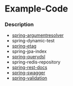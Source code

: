 # Example-Code

### Description

- [spring-argumentresolver](https://velog.io/@tigger/Argument-Resolver)
- spring-dynamic-test
- [spring-etag](https://velog.io/@tigger/ETag-with-Spring)
- spring-jpa-index
- [spring-querydsl](https://velog.io/@tigger/QueryDSL)
- spring-redis-repository
- [spring-rest-docs](https://velog.io/@tigger/API-%EB%AC%B8%EC%84%9C-%EC%9E%90%EB%8F%99%ED%99%94-Spring-REST-Docs)
- [spring-swagger](https://velog.io/@tigger/API-%EB%AC%B8%EC%84%9C-%EC%9E%90%EB%8F%99%ED%99%94-Swagger)
- [spring-validation](https://velog.io/@tigger/DTO-%EA%B2%80%EC%A6%9D-%EB%B0%8F-%ED%85%8C%EC%8A%A4%ED%8A%B8)